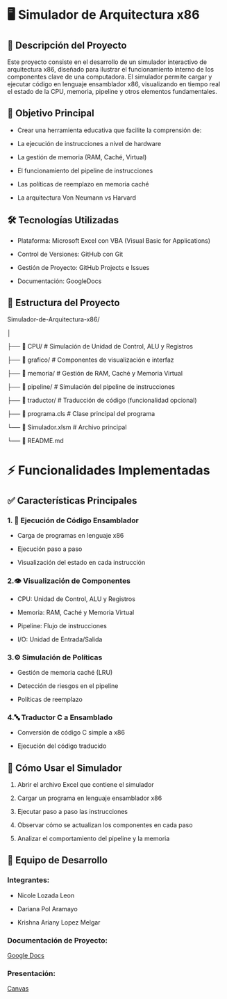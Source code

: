 # 🖥️ Simulador de Arquitectura x86
## 📖 Descripción del Proyecto 
Este proyecto consiste en el desarrollo de un simulador interactivo de arquitectura x86, diseñado para ilustrar el funcionamiento interno de los componentes clave de una computadora. El simulador permite cargar y ejecutar código en lenguaje ensamblador x86, visualizando en tiempo real el estado de la CPU, memoria, pipeline y otros elementos fundamentales.
## 🎯 Objetivo Principal
- Crear una herramienta educativa que facilite la comprensión de:
  
- La ejecución de instrucciones a nivel de hardware
  
- La gestión de memoria (RAM, Caché, Virtual)

- El funcionamiento del pipeline de instrucciones

- Las políticas de reemplazo en memoria caché

- La arquitectura Von Neumann vs Harvard

## 🛠️ Tecnologías Utilizadas
- Plataforma: Microsoft Excel con VBA (Visual Basic for Applications)

- Control de Versiones: GitHub con Git

- Gestión de Proyecto: GitHub Projects e Issues

- Documentación: GoogleDocs

## 📁 Estructura del Proyecto

Simulador-de-Arquitectura-x86/

│

├── 📂 CPU/                 # Simulación de Unidad de Control, ALU y Registros

├── 📂 grafico/             # Componentes de visualización e interfaz

├── 📂 memoria/             # Gestión de RAM, Caché y Memoria Virtual

├── 📂 pipeline/            # Simulación del pipeline de instrucciones

├── 📂 traductor/           # Traducción de código (funcionalidad opcional)

├── 📄 programa.cls         # Clase principal del programa

└── 📄 Simulador.xlsm       # Archivo principal

└── 📄 README.md           

# ⚡ Funcionalidades Implementadas
## ✅ Características Principales
### 1. 🔄 Ejecución de Código Ensamblador

- Carga de programas en lenguaje x86

- Ejecución paso a paso

- Visualización del estado en cada instrucción

### 2.👁️ Visualización de Componentes

- CPU: Unidad de Control, ALU y Registros

- Memoria: RAM, Caché y Memoria Virtual

- Pipeline: Flujo de instrucciones

- I/O: Unidad de Entrada/Salida

### 3.⚙️ Simulación de Políticas

- Gestión de memoria caché (LRU)

- Detección de riesgos en el pipeline

- Políticas de reemplazo

### 4.🔤 Traductor C a Ensamblado

- Conversión de código C simple a x86

- Ejecución del código traducido

## 🚀 Cómo Usar el Simulador
1. Abrir el archivo Excel que contiene el simulador

2. Cargar un programa en lenguaje ensamblador x86

3. Ejecutar paso a paso las instrucciones

4. Observar cómo se actualizan los componentes en cada paso

5. Analizar el comportamiento del pipeline y la memoria

## 👥 Equipo de Desarrollo
### Integrantes:
- Nicole Lozada Leon
  
- Dariana Pol Aramayo
  
- Krishna Ariany Lopez Melgar

### Documentación de Proyecto: 

[Google Docs](https://docs.google.com/document/d/1TJP4KwBfWincHVuankqWyCwxlPexCR8OhsUQR56UT3c/edit?usp=sharing)
### Presentación: 
[Canvas](https://www.canva.com/design/DAG026bozAs/_7BWP3KhhOYfSTNlDX9V-g/edit?utm_content=DAG026bozAs&utm_campaign=designshare&utm_medium=link2&utm_source=sharebutton)
